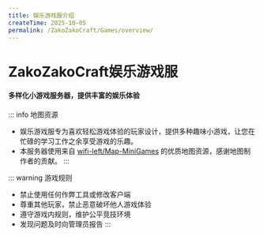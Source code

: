 ```yaml
---
title: 娱乐游戏服介绍
createTime: 2025-10-05
permalink: /ZakoZakoCraft/Games/overview/
---
```


# ZakoZakoCraft娱乐游戏服
#### 多样化小游戏服务器，提供丰富的娱乐体验

::: info 地图资源
- 娱乐游戏服专为喜欢轻松游戏体验的玩家设计，提供多种趣味小游戏，让您在忙碌的学习工作之余享受游戏的乐趣。
- 本服务器使用来自 [wifi-left/Map-MiniGames](https://github.com/wifi-left/Map-MiniGames) 的优质地图资源，感谢地图制作者的贡献。
:::

::: warning 游戏规则
- 禁止使用任何作弊工具或修改客户端
- 尊重其他玩家，禁止恶意破坏他人游戏体验
- 遵守游戏内规则，维护公平竞技环境
- 发现问题及时向管理员报告
:::